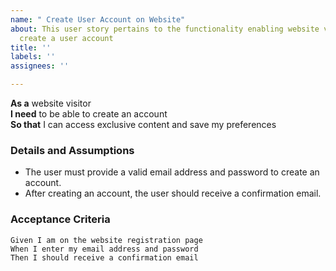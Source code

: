```yaml
---
name: " Create User Account on Website"
about: This user story pertains to the functionality enabling website visitors to
  create a user account
title: ''
labels: ''
assignees: ''

---
```


**As a** website visitor  
**I need** to be able to create an account  
**So that** I can access exclusive content and save my preferences  

### Details and Assumptions
* The user must provide a valid email address and password to create an account.
* After creating an account, the user should receive a confirmation email.

### Acceptance Criteria

```gherkin
Given I am on the website registration page
When I enter my email address and password
Then I should receive a confirmation email
```
